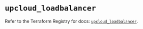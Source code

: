# `upcloud_loadbalancer`

Refer to the Terraform Registry for docs: [`upcloud_loadbalancer`](https://registry.terraform.io/providers/upcloudltd/upcloud/5.9.1/docs/resources/loadbalancer).
